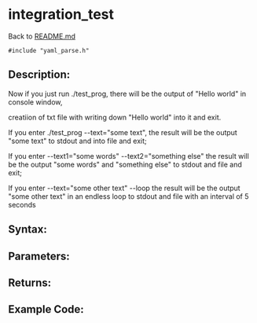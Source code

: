 # integration_test
Back to [README.md](../README.md)
```
#include "yaml_parse.h"
```


## Description:

Now if you just run ./test_prog, there will be the output of "Hello world" in console window, 

creatiion of txt file with writing down  "Hello world" into it and exit.





If you enter ./test_prog --text="some text", 
                                          the result will be the output "some text" to stdout and into file and exit;    

If you enter --text1="some words" --text2="something else" 
                                           the result will be the output "some words" and "something else" to stdout and file and exit;   

If you enter --text="some other text" --loop 
                                             the result will be the output "some other text" in an endless loop to stdout and file with an interval of 5 seconds 
  

## Syntax:


## Parameters:


## Returns:


## Example Code:
